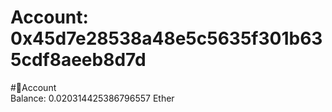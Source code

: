 
Account: 0x45d7e28538a48e5c5635f301b635cdf8aeeb8d7d
===================================================
  
#📜Account  
Balance: 0.020314425386796557 Ether